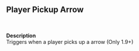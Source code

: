 ## Player Pickup Arrow
<br>

**Description**
<br>
Triggers when a player picks up a arrow (Only 1.9+)